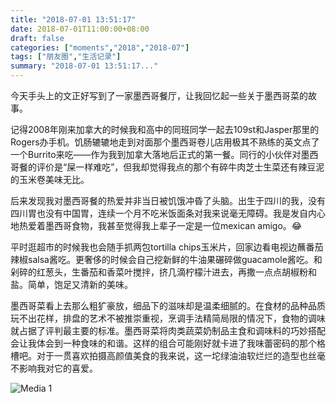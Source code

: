 ```yaml
---
title: "2018-07-01 13:51:17"
date: 2018-07-01T11:00:00+08:00
draft: false
categories: ["moments","2018","2018-07"]
tags: ["朋友圈","生活记录"]
summary: "2018-07-01 13:51:17..."
---
```


今天手头上的文正好写到了一家墨西哥餐厅，让我回忆起一些关于墨西哥菜的故事。

记得2008年刚来加拿大的时候我和高中的同班同学一起去109st和Jasper那里的Rogers办手机。饥肠辘辘地走到对面那个墨西哥卷儿店用极其不熟练的英文点了一个Burrito来吃——作为我到加拿大落地后正式的第一餐。同行的小伙伴对墨西哥餐的评价是“屎一样难吃”，但我却觉得我点的那个有碎牛肉芝士生菜还有辣豆泥的玉米卷美味无比。

后来发现我对墨西哥餐的热爱并非当日被饥饿冲昏了头脑。出生于四川的我，没有四川胃也没有中国胃，连续一个月不吃米饭面条对我来说毫无障碍。我是发自内心地热爱着墨西哥食物，我甚至觉得我上辈子一定是一位mexican amigo。😂

平时逛超市的时候我也会随手抓两包tortilla chips玉米片，回家边看电视边蘸番茄辣椒salsa酱吃。更奢侈的时候会自己挖新鲜的牛油果碾碎做guacamole酱吃。和剁碎的红葱头，生番茄和香菜叶搅拌，挤几滴柠檬汁进去，再撒一点点胡椒粉和盐。简单，饱足又清新的美味。

墨西哥菜看上去那么粗犷豪放，细品下的滋味却是温柔细腻的。在食材的品种品质玩不出花样，排盘的艺术不被推崇重视，烹调手法精简局限的情况下，食物的调味就占据了评判最主要的标准。墨西哥菜将肉类蔬菜奶制品主食和调味料的巧妙搭配会让我体会到一种食味的和谐。这样的组合可能刚好就卡进了我味蕾密码的那个格槽吧。对于一贯喜欢拍摄高颜值美食的我来说，这一坨绿油油软烂烂的造型也丝毫不影响我对它的喜爱。

![Media 1](/Moments/photos/2018-07-01/201807011351170.jpg)

